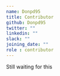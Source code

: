 ```yaml
---
name: Donpd95
title: Contributor
github: Donpd95
twitter: ""
linkedin: ""
slack: ""
joining_date: ""
role : contributor
---
```


Still waiting for this

